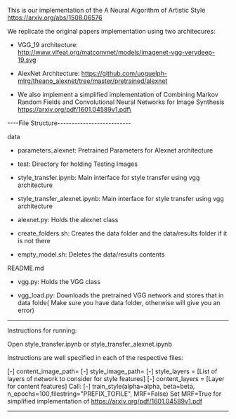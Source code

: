 This is our implementation of the A Neural Algorithm of Artistic Style https://arxiv.org/abs/1508.06576

We replicate the original papers implementation using two architecures:

- VGG_19 architecture: http://www.vlfeat.org/matconvnet/models/imagenet-vgg-verydeep-19.svg

- AlexNet Architecture: https://github.com/uoguelph-mlrg/theano_alexnet/tree/master/pretrained/alexnet

- We also implement a simplified implementation of Combining Markov Random Fields and Convolutional Neural Networks for
Image Synthesis https://arxiv.org/pdf/1601.04589v1.pdf\



----File Structure--------------------------

data
- parameters_alexnet: Pretrained Parameters for Alexnet architecture
- test: Directory for holding Testing Images

- style_transfer.ipynb: Main interface for style transfer using vgg architecture

- style_transfer_alexnet.ipynb: Main interface for style transfer using vgg architecture

- alexnet.py: Holds the alexnet class

- create_folders.sh: Creates the data folder and the data/results folder if it is not there

- empty_model.sh: Deletes the data/results contents

README.md
- vgg.py: Holds the VGG class

- vgg_load.py: Downloads the pretrained VGG network and stores that in data folde( Make sure you have data folder, otherwise will give you an error)


------------------------------------------------------

Instructions for running: 

Open style_transfer.ipynb or style_transfer_alexnet.ipynb

Instructions are well specified in each of the respective files:

[-] content_image_path=<path-to-content-image>
[-] style_image_path=<path-to-style-image>
[-] style_layers = [List of layers of network to consider for style features]
[-] content_layers = [Layer for content features]
Call: 
[-] train_style(alpha=alpha, beta=beta, n_epochs=100,filestring="PREFIX_TOFILE", MRF=False)
Set MRF=True for simplified implementation of https://arxiv.org/pdf/1601.04589v1.pdf

---------------------------------------------------------------------

